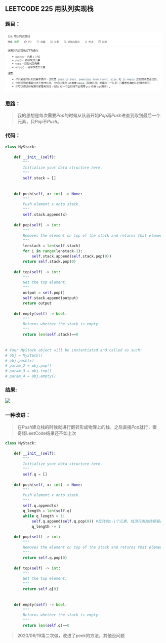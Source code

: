 ## LEETCODE 225 用队列实现栈

### 题目：

![text](https://github.com/zjuzhfbloodz/LeetCode/blob/master/questions/0225.png?raw=true)

### 思路：

> 我的思想是每次需要$Pop$的时候从队首开始$Pop$再$Push$进直到取到最后一个元素，只$Pop$不$Push$。

### 代码：

```python
class MyStack:

    def __init__(self):
        """
        Initialize your data structure here.
        """
        self.stack = []


    def push(self, x: int) -> None:
        """
        Push element x onto stack.
        """
        self.stack.append(x)

    def pop(self) -> int:
        """
        Removes the element on top of the stack and returns that element.
        """
        lenstack = len(self.stack)
        for i in range(lenstack-1):
            self.stack.append(self.stack.pop(0))
        return self.stack.pop(0)

    def top(self) -> int:
        """
        Get the top element.
        """
        output = self.pop()
        self.stack.append(output)
        return output        

    def empty(self) -> bool:
        """
        Returns whether the stack is empty.
        """
        return len(self.stack)==0


# Your MyStack object will be instantiated and called as such:
# obj = MyStack()
# obj.push(x)
# param_2 = obj.pop()
# param_3 = obj.top()
# param_4 = obj.empty()
```

### 结果:

<img src = "D:\Markdown\LEETCODE\questions\0225r.png">

### 一种改进：

> 在$Push$建立栈的时候就进行翻转形成物理上的栈，之后直接$Pop$就行，很奇怪LeetCode结果还不如上次

```python
class MyStack:

    def __init__(self):
        """
        Initialize your data structure here.
        """
        self.q = []

    def push(self, x: int) -> None:
        """
        Push element x onto stack.
        """
        self.q.append(x)
        q_length = len(self.q)
        while q_length > 1:
            self.q.append(self.q.pop(0)) #反转前n-1个元素，栈顶元素始终保留在队首
            q_length -= 1

    def pop(self) -> int:
        """
        Removes the element on top of the stack and returns that element.
        """
        return self.q.pop(0)

    def top(self) -> int:
        """
        Get the top element.
        """
        return self.q[0]


    def empty(self) -> bool:
        """
        Returns whether the stack is empty.
        """
        return len(self.q)==0
```
> 2020/06/19第二次做，改进了peek的方法，其他没问题
